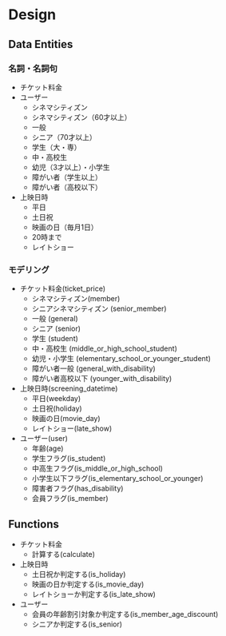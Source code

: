 # Design

## Data Entities

### 名詞・名詞句

- チケット料金
- ユーザー
    - シネマシティズン
    - シネマシティズン（60才以上）
    - 一般
    - シニア（70才以上）
    - 学生（大・専）
    - 中・高校生
    - 幼児（3才以上）・小学生
    - 障がい者（学生以上）
    - 障がい者（高校以下）
- 上映日時
    - 平日
    - 土日祝
    - 映画の日（毎月1日）
    - 20時まで
    - レイトショー

### モデリング

- チケット料金(ticket_price)
    - シネマシティズン(member)
    - シニアシネマシティズン (senior_member)
    - 一般 (general)
    - シニア (senior)
    - 学生 (student)
    - 中・高校生 (middle_or_high_school_student)
    - 幼児・小学生 (elementary_school_or_younger_student)
    - 障がい者一般 (general_with_disability)
    - 障がい者高校以下 (younger_with_disability)
- 上映日時(screening_datetime)
    - 平日(weekday)
    - 土日祝(holiday)
    - 映画の日(movie_day)
    - レイトショー(late_show)
- ユーザー(user)
    - 年齢(age)
    - 学生フラグ(is_student)
    - 中高生フラグ(is_middle_or_high_school)
    - 小学生以下フラグ(is_elementary_school_or_younger)
    - 障害者フラグ(has_disability)
    - 会員フラグ(is_member)

## Functions

- チケット料金
    - 計算する(calculate)
- 上映日時
    - 土日祝か判定する(is_holiday)
    - 映画の日か判定する(is_movie_day)
    - レイトショーか判定する(is_late_show)
- ユーザー
    - 会員の年齢割引対象か判定する(is_member_age_discount)
    - シニアか判定する(is_senior)
